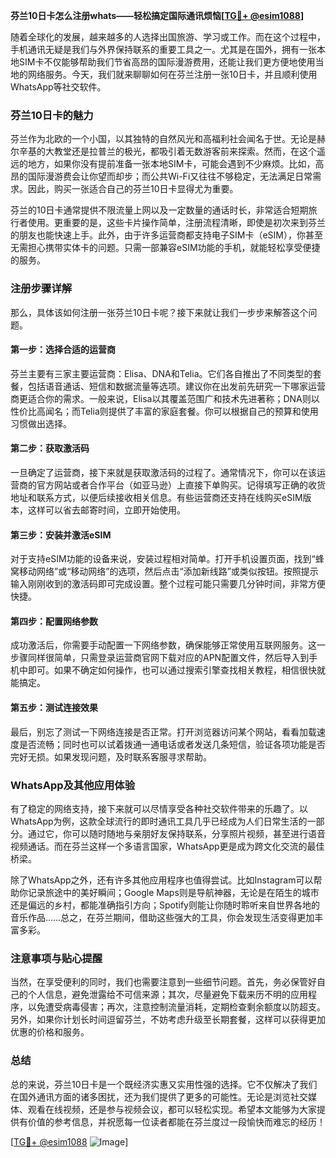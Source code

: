 **芬兰10日卡怎么注册whats——轻松搞定国际通讯烦恼[[TG💪+ @esim1088](https://t.me/s/esim1088)]**

随着全球化的发展，越来越多的人选择出国旅游、学习或工作。而在这个过程中，手机通讯无疑是我们与外界保持联系的重要工具之一。尤其是在国外，拥有一张本地SIM卡不仅能够帮助我们节省高昂的国际漫游费用，还能让我们更方便地使用当地的网络服务。今天，我们就来聊聊如何在芬兰注册一张10日卡，并且顺利使用WhatsApp等社交软件。

### 芬兰10日卡的魅力

芬兰作为北欧的一个小国，以其独特的自然风光和高福利社会闻名于世。无论是赫尔辛基的大教堂还是拉普兰的极光，都吸引着无数游客前来探索。然而，在这个遥远的地方，如果你没有提前准备一张本地SIM卡，可能会遇到不少麻烦。比如，高昂的国际漫游费会让你望而却步；而公共Wi-Fi又往往不够稳定，无法满足日常需求。因此，购买一张适合自己的芬兰10日卡显得尤为重要。

芬兰的10日卡通常提供不限流量上网以及一定数量的通话时长，非常适合短期旅行者使用。更重要的是，这些卡片操作简单，注册流程清晰，即使是初次来到芬兰的朋友也能快速上手。此外，由于许多运营商都支持电子SIM卡（eSIM），你甚至无需担心携带实体卡的问题。只需一部兼容eSIM功能的手机，就能轻松享受便捷的服务。

### 注册步骤详解

那么，具体该如何注册一张芬兰10日卡呢？接下来就让我们一步步来解答这个问题。

#### 第一步：选择合适的运营商

芬兰主要有三家主要运营商：Elisa、DNA和Telia。它们各自推出了不同类型的套餐，包括语音通话、短信和数据流量等选项。建议你在出发前先研究一下哪家运营商更适合你的需求。一般来说，Elisa以其覆盖范围广和技术先进著称；DNA则以性价比高闻名；而Telia则提供了丰富的家庭套餐。你可以根据自己的预算和使用习惯做出选择。

#### 第二步：获取激活码

一旦确定了运营商，接下来就是获取激活码的过程了。通常情况下，你可以在该运营商的官方网站或者合作平台（如亚马逊）上直接下单购买。记得填写正确的收货地址和联系方式，以便后续接收相关信息。有些运营商还支持在线购买eSIM版本，这样可以省去邮寄时间，立即开始使用。

#### 第三步：安装并激活eSIM

对于支持eSIM功能的设备来说，安装过程相对简单。打开手机设置页面，找到“蜂窝移动网络”或“移动网络”的选项，然后点击“添加新线路”或类似按钮。按照提示输入刚刚收到的激活码即可完成设置。整个过程可能只需要几分钟时间，非常方便快捷。

#### 第四步：配置网络参数

成功激活后，你需要手动配置一下网络参数，确保能够正常使用互联网服务。这一步骤同样很简单，只需登录运营商官网下载对应的APN配置文件，然后导入到手机中即可。如果不确定如何操作，也可以通过搜索引擎查找相关教程，相信很快就能搞定。

#### 第五步：测试连接效果

最后，别忘了测试一下网络连接是否正常。打开浏览器访问某个网站，看看加载速度是否流畅；同时也可以试着拨通一通电话或者发送几条短信，验证各项功能是否完好无损。如果发现问题，及时联系客服寻求帮助。

### WhatsApp及其他应用体验

有了稳定的网络支持，接下来就可以尽情享受各种社交软件带来的乐趣了。以WhatsApp为例，这款全球流行的即时通讯工具几乎已经成为人们日常生活的一部分。通过它，你可以随时随地与亲朋好友保持联系，分享照片视频，甚至进行语音视频通话。而在芬兰这样一个多语言国家，WhatsApp更是成为跨文化交流的最佳桥梁。

除了WhatsApp之外，还有许多其他应用程序也值得尝试。比如Instagram可以帮助你记录旅途中的美好瞬间；Google Maps则是导航神器，无论是在陌生的城市还是偏远的乡村，都能准确指引方向；Spotify则能让你随时聆听来自世界各地的音乐作品……总之，在芬兰期间，借助这些强大的工具，你会发现生活变得更加丰富多彩。

### 注意事项与贴心提醒

当然，在享受便利的同时，我们也需要注意到一些细节问题。首先，务必保管好自己的个人信息，避免泄露给不可信来源；其次，尽量避免下载来历不明的应用程序，以免遭受病毒侵害；再次，注意控制流量消耗，定期检查剩余额度以防超支。另外，如果你计划长时间逗留芬兰，不妨考虑升级至长期套餐，这样可以获得更加优惠的价格和服务。

### 总结

总的来说，芬兰10日卡是一个既经济实惠又实用性强的选择。它不仅解决了我们在国外通讯方面的诸多困扰，还为我们提供了更多的可能性。无论是浏览社交媒体、观看在线视频，还是参与视频会议，都可以轻松实现。希望本文能够为大家提供有价值的参考信息，并祝愿每一位读者都能在芬兰度过一段愉快而难忘的经历！

[[TG💪+ @esim1088](https://t.me/s/esim1088) ![Image](https://i.postimg.cc/4NQfJmqS/Snipaste-2025-05-13-00-14-12.png)]